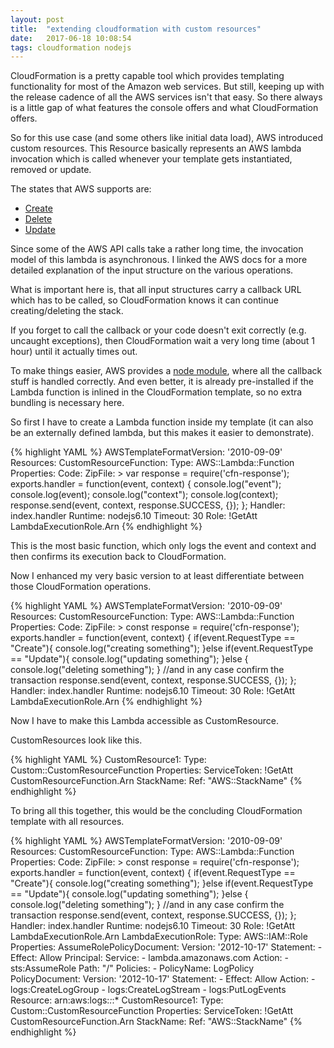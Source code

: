 ```yaml
---
layout: post
title:  "extending cloudformation with custom resources"
date:   2017-06-18 10:08:54
tags: cloudformation nodejs
---
```

CloudFormation is a pretty capable tool which provides templating functionality for most of the Amazon web services. But still, keeping up with the release cadence of all the AWS services isn't that easy. So there always is a little gap of what features the console offers and what CloudFormation offers.

So for this use case (and some others like initial data load), AWS introduced custom resources. This Resource basically represents an AWS lambda invocation which is called whenever your template gets instantiated, removed or update.

The states that AWS supports are:
* [Create](http://docs.aws.amazon.com/AWSCloudFormation/latest/UserGuide/crpg-ref-requesttypes-create.html)
* [Delete](http://docs.aws.amazon.com/AWSCloudFormation/latest/UserGuide/crpg-ref-requesttypes-delete.html)
* [Update](http://docs.aws.amazon.com/AWSCloudFormation/latest/UserGuide/crpg-ref-requesttypes-update.html)

Since some of the AWS API calls take a rather long time, the invocation model of this lambda is asynchronous. I linked the AWS docs for a more detailed explanation of the input structure on the various operations.

What is important here is, that all input structures carry a callback URL which has to be called, so CloudFormation knows it can continue creating/deleting the stack.

If you forget to call the callback or your code doesn't exit correctly (e.g. uncaught exceptions), then CloudFormation wait a very long time (about 1 hour) until it actually times out.

To make things easier, AWS provides a [node module](http://docs.aws.amazon.com/AWSCloudFormation/latest/UserGuide/aws-properties-lambda-function-code.html#cfn-lambda-function-code-cfnresponsemodule), where all the callback stuff is handled correctly. And even better, it is already pre-installed if the Lambda function is inlined in the CloudFormation template, so no extra bundling is necessary here.

So first I have to create a Lambda function inside my template (it can also be an externally defined lambda, but this makes it easier to demonstrate).

{% highlight YAML %}
AWSTemplateFormatVersion: '2010-09-09'
Resources:
  CustomResourceFunction:
    Type: AWS::Lambda::Function
    Properties:
      Code:
        ZipFile: >
            var response = require('cfn-response');
            exports.handler = function(event, context) {
              console.log("event");
              console.log(event);
              console.log("context");
              console.log(context);
              response.send(event, context, response.SUCCESS, {});
            };
      Handler: index.handler
      Runtime: nodejs6.10
      Timeout: 30
      Role: !GetAtt LambdaExecutionRole.Arn
{% endhighlight %}

This is the most basic function, which only logs the event and context and then confirms its execution back to CloudFormation.

Now I enhanced my very basic version to at least differentiate between those CloudFormation operations.

{% highlight YAML %}
AWSTemplateFormatVersion: '2010-09-09'
Resources:
  CustomResourceFunction:
    Type: AWS::Lambda::Function
    Properties:
      Code:
        ZipFile: >
            const response = require('cfn-response');
            exports.handler = function(event, context) {
              if(event.RequestType == "Create"){
                console.log("creating something");
              }else if(event.RequestType == "Update"){
                console.log("updating something");
              }else {
                console.log("deleting something");
              }
              //and in any case confirm the transaction
              response.send(event, context, response.SUCCESS, {});
            };
      Handler: index.handler
      Runtime: nodejs6.10
      Timeout: 30
      Role: !GetAtt LambdaExecutionRole.Arn
{% endhighlight %}

Now I have to make this Lambda accessible as CustomResource.

CustomResources look like this.

{% highlight YAML %}
CustomResource1:
  Type: Custom::CustomResourceFunction
  Properties:
    ServiceToken: !GetAtt CustomResourceFunction.Arn
    StackName:
      Ref: "AWS::StackName"
{% endhighlight %}

To bring all this together, this would be the concluding CloudFormation template with all resources.

{% highlight YAML %}
AWSTemplateFormatVersion: '2010-09-09'
Resources:
  CustomResourceFunction:
    Type: AWS::Lambda::Function
    Properties:
      Code:
        ZipFile: >
            const response = require('cfn-response');
            exports.handler = function(event, context) {
              if(event.RequestType == "Create"){
                console.log("creating something");
              }else if(event.RequestType == "Update"){
                console.log("updating something");
              }else {
                console.log("deleting something");
              }
              //and in any case confirm the transaction
              response.send(event, context, response.SUCCESS, {});
            };
      Handler: index.handler
      Runtime: nodejs6.10
      Timeout: 30
      Role: !GetAtt LambdaExecutionRole.Arn
  LambdaExecutionRole:
    Type: AWS::IAM::Role
    Properties:
      AssumeRolePolicyDocument:
        Version: '2012-10-17'
        Statement:
        - Effect: Allow
          Principal:
            Service:
            - lambda.amazonaws.com
          Action:
          - sts:AssumeRole
      Path: "/"
      Policies:
      - PolicyName: LogPolicy
        PolicyDocument:
          Version: '2012-10-17'
          Statement:
          - Effect: Allow
            Action:
            - logs:CreateLogGroup
            - logs:CreateLogStream
            - logs:PutLogEvents
            Resource: arn:aws:logs:*:*:*
  CustomResource1:
    Type: Custom::CustomResourceFunction
    Properties:
      ServiceToken: !GetAtt CustomResourceFunction.Arn
      StackName:
        Ref: "AWS::StackName"
{% endhighlight %}
